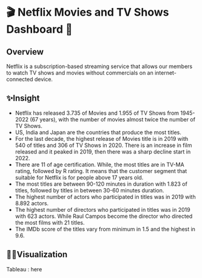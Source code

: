 # 🎬 Netflix Movies and TV Shows Dashboard 🎥


## Overview
Netflix is a subscription-based streaming service that allows our members to watch TV shows and movies without commercials on an internet-connected device. 

## ✨Insight

- Netflix has released 3.735 of Movies and 1.955 of TV Shows from 1945-2022 (67 years), with the number of movies almost twice the number of TV Shows. 
- US, India and Japan are the countries that produce the most titles.
- For the last decade, the highest release of Movies title is in 2019 with 540 of titles and 306 of TV Shows in 2020. There is an increase in film released and it peaked in 2019, then there was a sharp decline start in 2022. 
- There are 11 of age certification. While, the most titles are in TV-MA rating, followed by R rating. It means that the customer segment that suitable for Netflix is for people above 17 years old.
- The most titles are between 90-120 minutes in duration with 1.823 of titles, followed by titles in between 30-60 minutes duration.
- The highest number of actors who participated in titles was in 2019 with 8.892 actors.
- The highest number of directors who participated in titles was in 2019 with 623 actors. While Raul Campos become the director who directed the most films with 21 titles.
- The IMDb score of the titles vary from minimum in 1.5 and the highest in 9.6.

## 🌈🌈Visualization
Tableau : here


